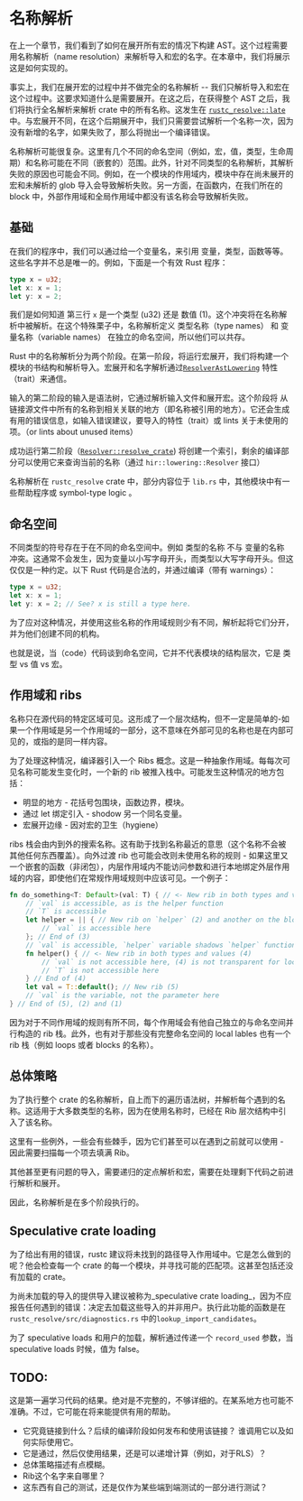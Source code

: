 # 名称解析

<!-- toc -->

在上一个章节，我们看到了如何在展开所有宏的情况下构建 AST。这个过程需要用名称解析（name resolution）来解析导入和宏的名字。在本章中，我们将展示这是如何实现的。

事实上，我们在展开宏的过程中并不做完全的名称解析 -- 我们只解析导入和宏在这个过程中。这要求知道什么是需要展开。在这之后，在获得整个 AST 之后，我们将执行全名解析来解析 crate 中的所有名称。这发生在 [`rustc_resolve::late`][late] 中。与宏展开不同，在这个后期展开中，我们只需要尝试解析一个名称一次，因为没有新增的名字，如果失败了，那么将抛出一个编译错误。

名称解析可能很复杂。这里有几个不同的命名空间（例如，宏，值，类型，生命周期）和名称可能在不同（嵌套的）范围。此外，针对不同类型的名称解析，其解析失败的原因也可能会不同。例如，在一个模块的作用域内，模块中存在尚未展开的宏和未解析的 glob 导入会导致解析失败。另一方面，在函数内，在我们所在的 block 中，外部作用域和全局作用域中都没有该名称会导致解析失败。

[late]: https://doc.rust-lang.org/nightly/nightly-rustc/rustc_resolve/late/index.html

## 基础

在我们的程序中，我们可以通过给一个变量名，来引用 变量，类型，函数等等。这些名字并不总是唯一的。例如，下面是一个有效 Rust 程序：

```rust
type x = u32;
let x: x = 1;
let y: x = 2;
```

我们是如何知道 第三行 `x` 是一个类型 (u32) 还是 数值 (1)。这个冲突将在名称解析中被解析。在这个特殊栗子中，名称解析定义 类型名称（type names） 和 变量名称（variable names） 在独立的命名空间，所以他们可以共存。

Rust 中的名称解析分为两个阶段。在第一阶段，将运行宏展开，我们将构建一个模块的书结构和解析导入。宏展开和名字解析通过[`ResolverAstLowering`] 特性（trait）来通信。

输入的第二阶段的输入是语法树，它通过解析输入文件和展开宏。这个阶段将
从链接源文件中所有的名称到相关关联的地方（即名称被引用的地方）。它还会生成有用的错误信息，如输入错误建议，要导入的特性（trait）或 lints 关于未使用的项。（or lints about
unused items）

成功运行第二阶段（[`Resolver::resolve_crate`]) 将创建一个索引，剩余的编译部分可以使用它来查询当前的名称（通过  `hir::lowering::Resolver` 接口）

名称解析在 `rustc_resolve` crate 中，部分内容位于 `lib.rs` 中，其他模块中有一些帮助程序或 symbol-type logic 。

[`Resolver::resolve_crate`]: https://doc.rust-lang.org/nightly/nightly-rustc/rustc_resolve/struct.Resolver.html#method.resolve_crate
[`ResolverAstLowering`]: https://doc.rust-lang.org/nightly/nightly-rustc/rustc_ast_lowering/trait.ResolverAstLowering.html

## 命名空间

不同类型的符号存在于在不同的命名空间中。例如 类型的名称 不与 变量的名称 冲突。这通常不会发生，因为变量以小写字母开头，而类型以大写字母开头。但这仅仅是一种约定。以下 Rust 代码是合法的，并通过编译（带有 warnings）：

```rust
type x = u32;
let x: x = 1;
let y: x = 2; // See? x is still a type here.
```

为了应对这种情况，并使用这些名称的作用域规则少有不同，解析起将它们分开，并为他们创建不同的机构。

也就是说，当（code）代码谈到命名空间，它并不代表模块的结构层次，它是 类型 vs 值 vs 宏。

## 作用域和 ribs

名称只在源代码的特定区域可见。这形成了一个层次结构，但不一定是简单的-如果一个作用域是另一个作用域的一部分，这不意味在外部可见的名称也是在内部可见的，或指的是同一样内容。

为了处理这种情况，编译器引入一个 Ribs 概念。这是一种抽象作用域。每每次可见名称可能发生变化时，一个新的 rib 被推入栈中。可能发生这种情况的地方包括：
* 明显的地方 - 花括号包围块，函数边界，模块。
* 通过 let 绑定引入 - shodow 另一个同名变量。
* 宏展开边缘 - 因对宏的卫生（hygiene）

ribs 栈会由内到外的搜索名称。这有助于找到名称最近的意思（这个名称不会被其他任何东西覆盖）。向外过渡 rib 也可能会改则未使用名称的规则 - 如果这里又一个嵌套的函数（非闭包），内层作用域内不能访问参数和进行本地绑定外层作用域的内容，即使他们在常规作用域规则中应该可见。一个例子：


```rust
fn do_something<T: Default>(val: T) { // <- New rib in both types and values (1)
    // `val` is accessible, as is the helper function
    // `T` is accessible
    let helper = || { // New rib on `helper` (2) and another on the block (3)
        // `val` is accessible here
    }; // End of (3)
    // `val` is accessible, `helper` variable shadows `helper` function
    fn helper() { // <- New rib in both types and values (4)
        // `val` is not accessible here, (4) is not transparent for locals)
        // `T` is not accessible here
    } // End of (4)
    let val = T::default(); // New rib (5)
    // `val` is the variable, not the parameter here
} // End of (5), (2) and (1)
```

因为对于不同作用域的规则有所不同，每个作用域会有他自己独立的与命名空间并行构造的 rib 栈。此外，也有对于那些没有完整命名空间的 local lables 也有一个 rib 栈（例如 loops 或者 blocks 的名称）。

## 总体策略

为了执行整个 crate 的名称解析，自上而下的遍历语法树，并解析每个遇到的名称。这适用于大多数类型的名称，因为在使用名称时，已经在 Rib 层次结构中引入了该名称。

这里有一些例外，一些会有些棘手，因为它们甚至可以在遇到之前就可以使用 - 因此需要扫描每一个项去填满 Rib。

其他甚至更有问题的导入，需要递归的定点解析和宏，需要在处理剩下代码之前进行解析和展开。

因此，名称解析是在多个阶段执行的。

## Speculative crate loading

为了给出有用的错误，rustc 建议将未找到的路径导入作用域中。它是怎么做到的呢？他会检查每一个 crate 的每一个模块，并寻找可能的匹配项。这甚至包括还没有加载的 crate。

为尚未加载的导入的提供导入建议被称为_speculative crate loading_，因为不应报告任何遇到的错误：决定去加载这些导入的并非用户。执行此功能的函数是在 `rustc_resolve/src/diagnostics.rs` 中的`lookup_import_candidates`。

为了 speculative loads 和用户的加载，解析通过传递一个  `record_used` 参数，当 speculative loads 时候，值为 false。

## TODO:

这是第一遍学习代码的结果。绝对是不完整的，不够详细的。在某系地方也可能不准确。不过，它可能在将来能提供有用的帮助。

* 它究竟链接到什么？后续的编译阶段如何发布和使用该链接？
谁调用它以及如何实际使用它。
* 它是通过，然后仅使用结果，还是可以递增计算（例如，对于RLS）？
* 总体策略描述有点模糊。
* Rib这个名字来自哪里？
* 这东西有自己的测试，还是仅作为某些端到端测试的一部分进行测试？
